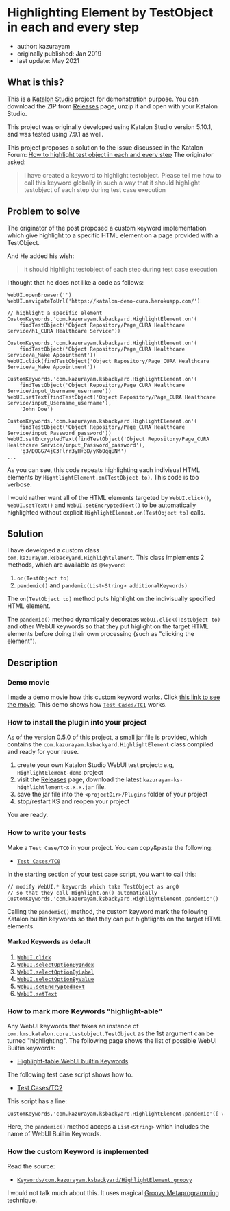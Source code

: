 Highlighting Element by TestObject in each and every step
=============

- author: kazurayam
- originally published: Jan 2019
- last update: May 2021

## What is this?

This is a [Katalon Studio](https://www.katalon.com/) project for demonstration purpose.
You can download the ZIP from [Releases](https://github.com/kazurayam/HighlightingElementByTestObjectInEachAndEveryStep/releases) page,
unzip it and open with your Katalon Studio.

This project was originally developed using Katalon Studio version 5.10.1, and was tested using 7.9.1 as well.

This project proposes a solution to the issue discussed in the Katalon Forum:
[How to highlight test object in each and every step](https://forum.katalon.com/t/how-to-highlight-test-object-in-each-and-every-step/17408)
The originator asked:

>I have created a keyword to highlight testobject. Please tell me how to call this keyword globally in such a way that it should highlight testobject of each step during test case execution


## Problem to solve

The originator of the post proposed a custom keyword implementation which give highlight to a specific HTML element on a page provided with a TestObject. 

And He added his wish:

>it should highlight testobject of each step during test case execution

I thought that he does not like a code as follows:

```
WebUI.openBrowser('')
WebUI.navigateToUrl('https://katalon-demo-cura.herokuapp.com/')

// highlight a specific element
CustomKeywords.'com.kazurayam.ksbackyard.HighlightElement.on'(
	findTestObject('Object Repository/Page_CURA Healthcare Service/h1_CURA Healthcare Service'))

CustomKeywords.'com.kazurayam.ksbackyard.HighlightElement.on'(
	findTestObject('Object Repository/Page_CURA Healthcare Service/a_Make Appointment'))
WebUI.click(findTestObject('Object Repository/Page_CURA Healthcare Service/a_Make Appointment'))

CustomKeywords.'com.kazurayam.ksbackyard.HighlightElement.on'(
	findTestObject('Object Repository/Page_CURA Healthcare Service/input_Username_username'))
WebUI.setText(findTestObject('Object Repository/Page_CURA Healthcare Service/input_Username_username'),
	'John Doe')

CustomKeywords.'com.kazurayam.ksbackyard.HighlightElement.on'(
	findTestObject('Object Repository/Page_CURA Healthcare Service/input_Password_password'))
WebUI.setEncryptedText(findTestObject('Object Repository/Page_CURA Healthcare Service/input_Password_password'),
	'g3/DOGG74jC3Flrr3yH+3D/yKbOqqUNM')
...
```

As you can see, this code repeats highlighting each indivisual HTML elements by `HightlightElement.on(TestObject to)`. This code is too verbose.

I would rather want all of the HTML elements targeted by `WebUI.click()`, `WebUI.setText()` and `WebUI.setEncryptedText()` to be automatically highlighted without explicit `HighlightElement.on(TestObject to)` calls.

## Solution

I have developed a custom class `com.kazurayam.ksbackyard.HighlightElement`. This class implements 2 methods, which are available as `@Keyword`:

1. `on(TestObject to)`
2. `pandemic()` and `pandemic(List<String> additionalKeywords)`

The `on(TestObject to)` method puts highlight on the indivisually specified HTML element.

The `pandemic()` method dynamically decorates `WebUI.click(TestObject to)` and other WebUI keywords so that they put higlight on the target HTML elements before doing their own processing (such as "clicking the element").

## Description

### Demo movie

I made a demo movie how this custom keyword works. Click [this link to see the movie](https://kazurayam.github.io/HighlightingElementByTestObjectInEachAndEveryStep/). This demo shows how [`Test Cases/TC1`](Scripts/TC1/Script1547070867765.groovy) works.

### How to install the plugin into your project

As of the version 0.5.0 of this project, a small jar file is provided, which contains the `com.kazurayam.ksbackyard.HighlightElement` class compiled and ready for your reuse.

1. create your own Katalon Studio WebUI test project: e.g, `HighlightElement-demo` project
2. visit the [Releases](https://github.com/kazurayam/HighlightingElementByTestObjectInEachAndEveryStep/releases) page, download the latest `kazurayam-ks-highlightlement-x.x.x.jar` file.
3. save the jar file into the `<projectDir>/Plugins` folder of your project
4. stop/restart KS and reopen your project

You are ready.

### How to write your tests

Make a `Test Case/TC0` in your project. You can copy&paste the following:

-  [`Test Cases/TC0`](Scripts/TC0/Script1620092194024.groovy)

In the starting section of your test case script, you want to call this:

```
// modify WebUI.* keywords which take TestObject as arg0 
// so that they call Highlight.on() automatically  
CustomKeywords.'com.kazurayam.ksbackyard.HighlightElement.pandemic'()
```

Calling the `pandemic()` method, the custom keyword mark the following Katalon builtin keywords so that they can put hightlights on the target HTML elements.

#### Marked Keywords as default

1. [`WebUI.click`](https://docs.katalon.com/katalon-studio/docs/webui-click.html)
2. [`WebUI.selectOptionByIndex`](https://docs.katalon.com/katalon-studio/docs/webui-select-option-by-index.html)
3. [`WebUI.selectOptionByLabel`](https://docs.katalon.com/katalon-studio/docs/webui-select-option-by-label.html)
4. [`WebUI.selectOptionByValue`](https://docs.katalon.com/katalon-studio/docs/webui-select-option-by-value.html)
5. [`WebUI.setEncryptedText`](https://docs.katalon.com/katalon-studio/docs/webui-set-encrypted-text.html)
6. [`WebUI.setText`](https://docs.katalon.com/katalon-studio/docs/webui-set-text.html)

### How to mark more Keywords "highlight-able"

Any WebUI keywords that takes an instance of `com.kms.katalon.core.testobject.TestObject` as the 1st argument can be turned "highlighting". The following page shows the list of possible WebUI Builtin keywords:

- [Highlight-table WebUI builtin Keywords](docs/highlightable_keywords.md)


The following test case script shows how to.

- [Test Cases/TC2](Scripts/TC2/Script1620129688091.groovy)

This script has a line:

```
CustomKeywords.'com.kazurayam.ksbackyard.HighlightElement.pandemic'(['verifyElementPresent'])
```

Here, the `pandemic()` method acceps a `List<String>` which includes the name of WebUI Builtin Keywords.

### How the custom Keyword is implemented

Read the source:

- [`Keywords/com.kazurayam.ksbackyard/HighlightElement.groovy`](Keywords/com/kazurayam/ksbackyard/HighlightElement.groovy)

I would not talk much about this. It uses magical [Groovy Metaprogramming](http://docs.groovy-lang.org/latest/html/documentation/core-metaprogramming.html#metaprogramming_emc) technique.
